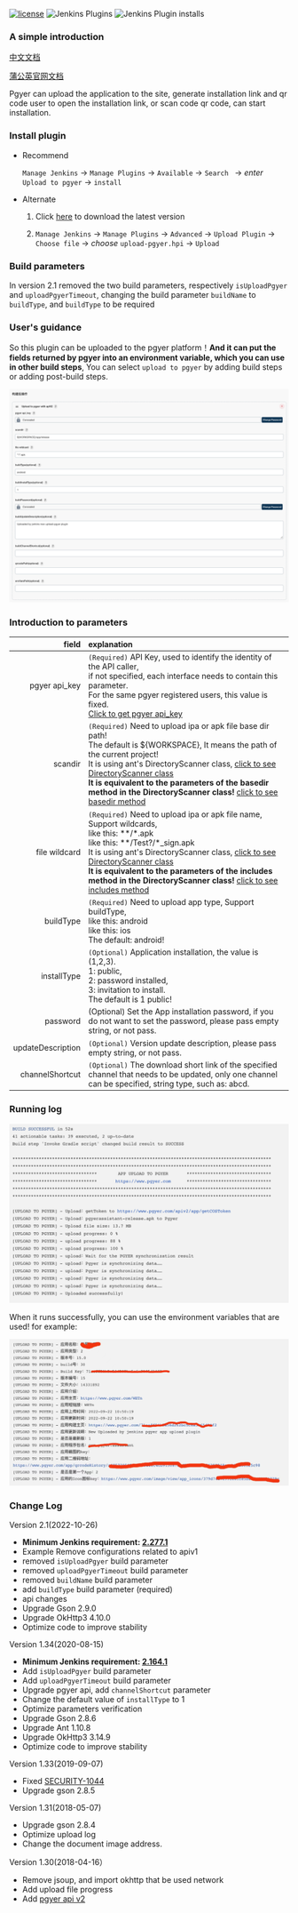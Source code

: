 [![license](https://img.shields.io/github/license/mashape/apistatus.svg)](http://opensource.org/licenses/MIT)
![Jenkins Plugins](https://img.shields.io/jenkins/plugin/v/upload-pgyer)
![Jenkins Plugin installs](https://img.shields.io/jenkins/plugin/i/upload-pgyer)

### A simple introduction

[中文文档](./README_cn.md)

[蒲公英官网文档](https://www.pgyer.com/doc/view/jenkins_plugin)

Pgyer can upload the application to the site, generate installation link and qr code user to open the installation link, or scan code qr code, can start installation.

### Install plugin

- Recommend

    `Manage Jenkins`  ->  `Manage Plugins`  ->  `Available`  ->  `Search `  -> *enter* `Upload to pgyer`  -> `install`

- Alternate

    1. Click [here](https://updates.jenkins-ci.org/latest/upload-pgyer.hpi) to download the latest version

    2. `Manage Jenkins`  ->  `Manage Plugins`  ->  `Advanced`  ->  `Upload Plugin`  ->  `Choose file`  ->  *choose* `upload-pgyer.hpi`  ->  `Upload`

### Build parameters

In version 2.1 removed the two build parameters, respectively `isUploadPgyer` and `uploadPgyerTimeout`, changing the build parameter `buildName` to `buildType`, and `buildType` to be required
### User's guidance
So this plugin can be uploaded to the pgyer platform！**And it can put the fields returned by pgyer into an environment variable, which you can use in other build steps**, You can select `upload to pgyer` by adding build steps or adding post-build steps.

![](./images/setting-screenshots.png)

### Introduction to parameters
field|explanation
----:|:----------
pgyer api_key|`(Required)` API Key, used to identify the identity of the API caller, <br/>if not specified, each interface needs to contain this parameter.<br/>For the same pgyer registered users, this value is fixed.<br/>[Click to get pgyer api_key](https://www.pgyer.com/account/api)
scandir|`(Required)` Need to upload ipa or apk file base dir path!<br/>  The default is ${WORKSPACE}, It means the path of the current project!<br/>It is using ant's DirectoryScanner class, [click to see DirectoryScanner class](https://ant.apache.org/manual/api/org/apache/tools/ant/DirectoryScanner.html)<br/>**It is equivalent to the parameters of the basedir method in the DirectoryScanner class!** [click to see basedir method](https://ant.apache.org/manual/api/org/apache/tools/ant/DirectoryScanner.html#basedir)
file wildcard|`(Required)` Need to upload ipa or apk file name, Support wildcards,<br/>like this: \*\*/\*.apk<br/>like this: \*\*/Test?/\*_sign.apk<br/>It is using ant's DirectoryScanner class, [click to see DirectoryScanner class](https://ant.apache.org/manual/api/org/apache/tools/ant/DirectoryScanner.html)<br/> **It is equivalent to the parameters of the includes method in the DirectoryScanner class!** [click to see includes method](https://ant.apache.org/manual/api/org/apache/tools/ant/DirectoryScanner.html#includes)
buildType|`(Required)` Need to upload app type, Support buildType,<br/>like this: android<br/>like this: ios<br/>The default: android!
installType|`(Optional)` Application installation, the value is (1,2,3).<br/>1: public, <br/>2: password installed, <br/>3: invitation to install.<br/>The default is 1 public!
password|(Optional) Set the App installation password, if you do not want to set the password, please pass empty string, or not pass.
updateDescription|`(Optional)` Version update description, please pass empty string, or not pass.
channelShortcut|`(Optional)` The download short link of the specified channel that needs to be updated, only one channel can be specified, string type, such as: abcd.

### Running log
![](./images/pgyer-app-upload-running-log.png)

When it runs successfully, you can use the environment variables that are used! for example:

![](./images/pgyer-app-upload-backdata.png)

### Change Log
Version 2.1(2022-10-26)

- **Minimum Jenkins requirement: [2.277.1](http://mirrors.jenkins.io/war-stable/2.277.1)**
- Example Remove configurations related to apiv1
- removed `isUploadPgyer` build parameter
- removed `uploadPgyerTimeout` build parameter
- removed `buildName` build parameter
- add `buildType` build parameter (required)
- api changes
- Upgrade Gson 2.9.0
- Upgrade OkHttp3 4.10.0
- Optimize code to improve stability

Version 1.34(2020-08-15)

- **Minimum Jenkins requirement: [2.164.1](http://mirrors.jenkins.io/war-stable/2.164.1)**
- Add `isUploadPgyer` build parameter
- Add `uploadPgyerTimeout` build parameter
- Upgrade pgyer api, add `channelShortcut` parameter
- Change the default value of `installType` to 1
- Optimize parameters verification
- Upgrade Gson 2.8.6
- Upgrade Ant 1.10.8
- Upgrade OkHttp3 3.14.9
- Optimize code to improve stability

Version 1.33(2019-09-07)

- Fixed [SECURITY-1044](https://issues.jenkins-ci.org/browse/SECURITY-1044)
- Upgrade gson 2.8.5

Version 1.31(2018-05-07)

- Upgrade gson 2.8.4
- Optimize upload log
- Change the document image address.

Version 1.30(2018-04-16）

- Remove jsoup, and import okhttp that be used network
- Add upload file progress
- Add [pgyer api v2](https://www.pgyer.com/doc/view/api#uploadApp)